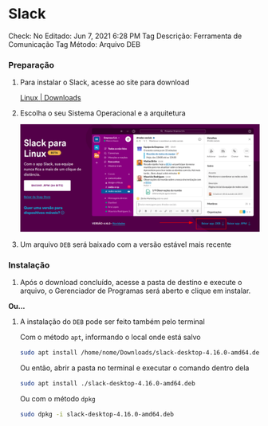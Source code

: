 # Slack

Check: No
Editado: Jun 7, 2021 6:28 PM
Tag Descrição: Ferramenta de Comunicação
Tag Método: Arquivo DEB

### Preparação

1. Para instalar o Slack, acesse ao site para download

    [Linux | Downloads](https://slack.com/intl/pt-br/downloads/linux)

2. Escolha o seu Sistema Operacional e a arquitetura

    ![Slack%20b105e9141910486b876702b776da1f30/Untitled.png](Slack%20b105e9141910486b876702b776da1f30/Untitled.png)

3. Um arquivo `DEB` será baixado com a versão estável mais recente

### Instalação

1. Após o download concluído, acesse a pasta de destino e execute o arquivo, o Gerenciador de Programas será aberto e clique em instalar.

**Ou...**

1. A instalação do `DEB` pode ser feito também pelo terminal

    Com o método `apt`, informando o local onde está salvo

    ```bash
    sudo apt install /home/nome/Downloads/slack-desktop-4.16.0-amd64.deb
    ```

    Ou então, abrir a pasta no terminal e executar o comando dentro dela

    ```bash
    sudo apt install ./slack-desktop-4.16.0-amd64.deb
    ```

    Ou com o método `dpkg`

    ```bash
    sudo dpkg -i slack-desktop-4.16.0-amd64.deb
    ```